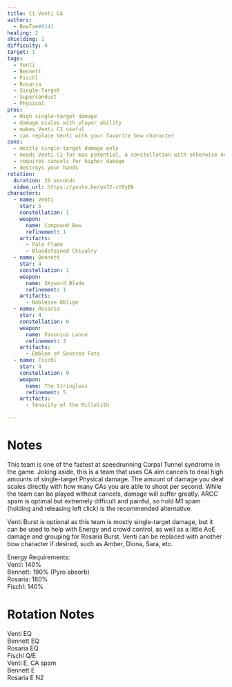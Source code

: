 ```yaml
---
title: C1 Venti CA
authors:
  - BowTae#0141
healing: 2
shielding: 1
difficulty: 4
target: 1
tags:
  - Venti
  - Bennett
  - Fischl
  - Rosaria
  - Single-Target
  - Superconduct
  - Physical
pros:
  - High single-target damage
  - damage scales with player ability
  - makes Venti C1 useful
  - can replace Venti with your favorite bow character
cons:
  - mostly single-target damage only
  - needs Venti C1 for max potential, a constellation with otherwise nonexistent value
  - requires cancels for higher damage
  - destroys your hands
rotation:
  duration: 20 seconds
  video_url: https://youtu.be/ye72-zY8yBk
characters:
  - name: Venti
    star: 5
    constellation: 1
    weapon:
      name: Compound Bow
      refinement: 1
    artifacts:
      - Pale Flame
      - Bloodstained Chivalry
  - name: Bennett
    star: 4
    constellation: 1
    weapon:
      name: Skyward Blade
      refinement: 1
    artifacts:
      - Noblesse Oblige
  - name: Rosaria
    star: 4
    constellation: 0
    weapon:
      name: Favonius Lance
      refinement: 3
    artifacts:
      - Emblem of Severed Fate
  - name: Fischl
    star: 4
    constellation: 0
    weapon:
      name: The Stringless
      refinement: 5
    artifacts:
      - Tenacity of the Millelith

---
```


# **Notes**

This team is one of the fastest at speedrunning Carpal Tunnel syndrome in the game. Joking aside, this is a team that uses CA aim cancels to deal high amounts of single-target Physical damage. The amount of damage you deal scales directly with how many CAs you are able to shoot per second. While the team can be played without cancels, damage will suffer greatly. ARCC spam is optimal but extremely difficult and painful, so hold M1 spam (holding and releasing left click) is the recommended alternative.

Venti Burst is optional as this team is mostly single-target damage, but it can be used to help with Energy and crowd control, as well as a little AoE damage and grouping for Rosaria Burst.
Venti can be replaced with another bow character if desired, such as Amber, Diona, Sara, etc.  

  
Energy Requirements:  
Venti: 140%  
Bennett: 190% (Pyro absorb)  
Rosaria: 180%  
Fischl: 140%  

# **Rotation Notes**  

Venti EQ  
Bennett EQ  
Rosaria EQ  
Fischl Q/E  
Venti E, CA spam  
Bennett E  
Rosaria E N2  
